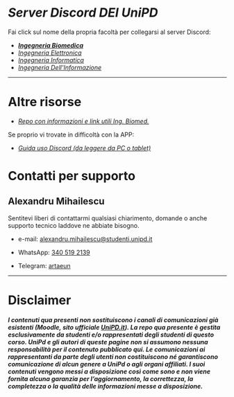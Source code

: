 # ***Server Discord DEI UniPD***

Fai click sul nome della propria facoltà per collegarsi al server Discord:

- ***[Ingegneria Biomedica](http://tiny.cc/udupadova-IngBiomedica)***
- *[Ingegneria Elettronica](https://discord.gg/7JtPTYt)*
- *[Ingegneria Informatica](https://discord.gg/V5n29U2)*
- *[Ingegneria Dell'Informazione](https://discord.gg/urYQBJA)*
---

# Altre risorse

- *[Repo con informazioni e link utili Ing. Biomed.](https://github.com/artaeun/IBM-UniPD)*
  
Se proprio vi trovate in difficoltà con la APP:
  - *[Guida uso Discord (da leggere da PC o tablet)](http://tiny.cc/guidaDiscord)*


# Contatti per supporto

## Alexandru Mihailescu

Sentitevi liberi di contattarmi qualsiasi chiarimento, domande o anche supporto tecnico laddove ne abbiate bisogno.

- e-mail: [alexandru.mihailescu@studenti.unipd.it](mailto:alexandru.mihailescu@studenti.unipd.it)

- WhatsApp: [340 519 2139](tel:3405192139)

- Telegram: [artaeun](https://t.me/artaeun)

---

# Disclaimer

##### *I contenuti qua presenti **non sostituiscono i canali di comunicazioni già esistenti** (Moodle, sito ufficiale [UniPD.it](unipd.it)). La repo qua presente è gestita esclusivamente da studenti e/o rappresentati degli studenti di questo corso. UniPd e gli autori di queste pagine non si assumono nessuna responsabilità per il contenuto pubblicato qui. Le comunicazioni ai rappresentanti da parte degli utenti non costituiscono né garantiscono comunicazione di alcun genere a UniPd o agli organi affiliati. I suoi contenuti vengono messi a disposizione così come sono e non viene fornita alcuna garanzia per l’aggiornamento, la correttezza, la completezza o la qualità delle informazioni messe a disposizione.*
